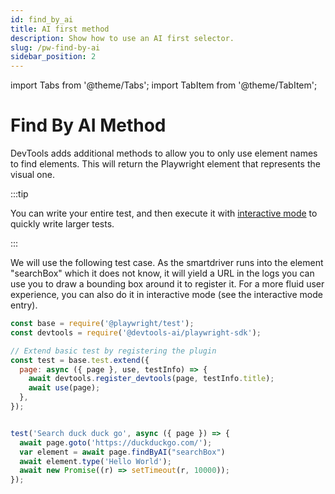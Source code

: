 ```yaml
---
id: find_by_ai
title: AI first method
description: Show how to use an AI first selector.
slug: /pw-find-by-ai
sidebar_position: 2
---
```


import Tabs from '@theme/Tabs';
import TabItem from '@theme/TabItem';


# Find By AI Method
DevTools adds additional methods to allow you to only use element names to find elements. This will return the Playwright element that represents the visual one.

:::tip

You can write your entire test, and then execute it with [interactive mode](cypressio-interactive-mode) to quickly write larger tests.

:::


We will use the following test case. As the smartdriver runs into the element "searchBox" which it does not know, it will yield a URL in the logs you can use you to draw a bounding box around it to register it. For a more fluid user experience, you can also do it in interactive mode (see the interactive mode entry).

```jsx title="tests/example.spec.js"
const base = require('@playwright/test');
const devtools = require('@devtools-ai/playwright-sdk');

// Extend basic test by registering the plugin
const test = base.test.extend({
  page: async ({ page }, use, testInfo) => {
    await devtools.register_devtools(page, testInfo.title);
    await use(page);
  },
});


test('Search duck duck go', async ({ page }) => {
  await page.goto('https://duckduckgo.com/');
  var element = await page.findByAI("searchBox")
  await element.type('Hello World');
  await new Promise((r) => setTimeout(r, 10000));
});
```

